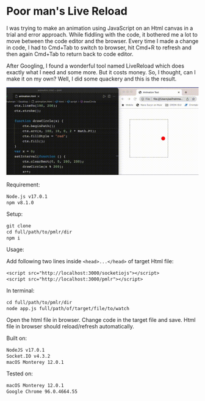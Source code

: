 # Poor man's Live Reload


I was trying to make an animation using JavaScript on an Html canvas in a trial and error approach. While fiddling with the code, it bothered me a lot to move between the code editor and the browser. Every time I made a change in code, I had to Cmd+Tab to switch to browser, hit Cmd+R to refresh and then again Cmd+Tab to return back to code editor.

After Googling, I found a wonderful tool named LiveReload which does exactly what I need and some more. But it costs money. So, I thought, can I make it on my own? Well, I did some quackery and this is the result.

<img src="inaction.gif" title="Poor man's Live Reload demo.">

Requirement:
```
Node.js v17.0.1
npm v8.1.0
```

Setup:
```
git clone
cd full/path/to/pmlr/dir
npm i
```

Usage:

Add following two lines inside `<head>...</head>` of target Html file:
```
<script src="http://localhost:3000/socketiojs"></script>
<script src="http://localhost:3000/pmlr"></script>
```

In terminal:
```
cd full/path/to/pmlr/dir
node app.js full/path/of/target/file/to/watch
```

Open the html file in browser. Change code in the target file and save. Html file in browser should reload/refresh automatically.


Built on:
```
NodeJS v17.0.1
Socket.IO v4.3.2
macOS Monterey 12.0.1
```

Tested on:
```
macOS Monterey 12.0.1
Google Chrome 96.0.4664.55
```
